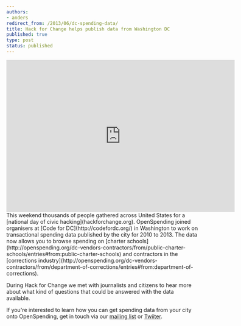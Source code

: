 ```yaml
---
authors:
- anders
redirect_from: /2013/06/dc-spending-data/
title: Hack for Change helps publish data from Washington DC 
published: true
type: post
status: published
---
```



<iframe width='600' height='400' src='http://openspending.org/dc-vendors-contractors/embed?widget=aggregate_table&state=%7B%22drilldowns%22%3A%5B%22to%22%5D%2C%22year%22%3A2012%2C%22cuts%22%3A%7B%7D%7D&width=700&height=400' frameborder='0'></iframe>
<br>
This weekend thousands of people gathered across United States for a [national day of civic hacking](hackforchange.org). OpenSpending joined organisers at [Code for DC](http://codefordc.org/) in Washington to work on transactional spending data published by the city for 2010 to 2013. The data now allows you to browse spending on [charter schools](http://openspending.org/dc-vendors-contractors/from/public-charter-schools/entries#from:public-charter-schools) and contractors in the [corrections industry](http://openspending.org/dc-vendors-contractors/from/department-of-corrections/entries#from:department-of-corrections).

During Hack for Change we met with journalists and citizens to hear more about what kind of questions that could be answered with the data available. 

If you're interested to learn how you can get spending data from your city onto OpenSpending, get in touch via our [mailing list](http://lists.okfn.org/mailman/listinfo/openspending) or [Twiiter](https://twitter.com/openspending). 



